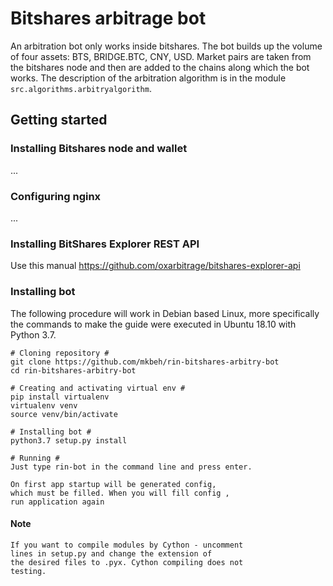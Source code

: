 # Bitshares arbitrage bot
An arbitration bot only works inside bitshares.
The bot builds up the volume of four assets: 
BTS, BRIDGE.BTC, CNY, USD. Market pairs are taken 
from the bitshares node and then are added to the 
chains along which the bot works. The description 
of the arbitration algorithm is in the module 
`src.algorithms.arbitryalgorithm`.


## Getting started

### Installing Bitshares node and wallet
...

### Configuring nginx
...

### Installing BitShares Explorer REST API
Use this manual https://github.com/oxarbitrage/bitshares-explorer-api

### Installing bot
The following procedure will work in Debian 
based Linux, more specifically the commands 
to make the guide were executed in Ubuntu 18.10 
with Python 3.7.

```angular2
# Cloning repository #
git clone https://github.com/mkbeh/rin-bitshares-arbitry-bot
cd rin-bitshares-arbitry-bot

# Creating and activating virtual env #
pip install virtualenv 
virtualenv venv
source venv/bin/activate

# Installing bot #
python3.7 setup.py install

# Running #
Just type rin-bot in the command line and press enter.

On first app startup will be generated config, 
which must be filled. When you will fill config , 
run application again
```

#### Note
```angular2
If you want to compile modules by Cython - uncomment
lines in setup.py and change the extension of 
the desired files to .pyx. Cython compiling does not
testing.
```